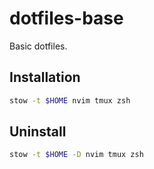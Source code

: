 # dotfiles-base

Basic dotfiles.

## Installation

```bash
stow -t $HOME nvim tmux zsh
```

## Uninstall

```bash
stow -t $HOME -D nvim tmux zsh
```
